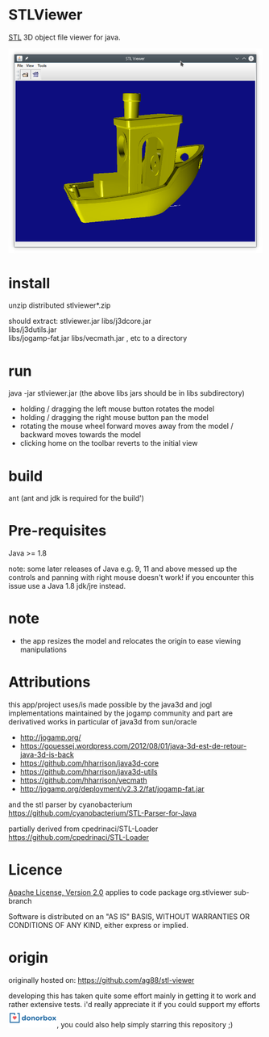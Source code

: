 STLViewer
=========

[STL](http://en.wikipedia.org/wiki/STL_(file_format)) 3D object file viewer for java.

![example](web/screen.png "example")

# install
unzip distributed stlviewer*.zip

should extract:
stlviewer.jar
libs/j3dcore.jar  
libs/j3dutils.jar  
libs/jogamp-fat.jar
libs/vecmath.jar
, etc to a directory

# run
java -jar stlviewer.jar
(the above libs jars should be in libs subdirectory)

- holding / dragging the left mouse button rotates the model
- holding / dragging the right mouse button pan the model
- rotating the mouse wheel forward moves away from the model / backward moves towards the model
- clicking home on the toolbar reverts to the initial view

# build

ant
(ant and jdk is required for the build')

# Pre-requisites

Java >= 1.8

note: some later releases of Java e.g. 9, 11 and above messed up the controls and panning with right mouse doesn't work\! if you encounter this issue use a Java 1.8 jdk/jre instead.

# note
- the app resizes the model and relocates the origin to ease viewing manipulations


# Attributions
this app/project uses/is made possible by the java3d and jogl implementations maintained by the jogamp community
and part are derivatived works in particular of java3d from sun/oracle
- http://jogamp.org/
- https://gouessej.wordpress.com/2012/08/01/java-3d-est-de-retour-java-3d-is-back
- https://github.com/hharrison/java3d-core
- https://github.com/hharrison/java3d-utils
- https://github.com/hharrison/vecmath
- http://jogamp.org/deployment/v2.3.2/fat/jogamp-fat.jar

and the stl parser by cyanobacterium
https://github.com/cyanobacterium/STL-Parser-for-Java

partially derived from
cpedrinaci/STL-Loader https://github.com/cpedrinaci/STL-Loader

# Licence

[Apache License, Version 2.0](http://www.apache.org/licenses/LICENSE-2.0.html)
applies to code package org.stlviewer sub-branch

Software is distributed on an "AS IS" BASIS, WITHOUT WARRANTIES OR CONDITIONS OF ANY KIND, either express or implied.

# origin
originally hosted on: https://github.com/ag88/stl-viewer

developing this has taken quite some effort mainly in getting it to work and rather extensive tests. i'd really appreciate it if you could support my efforts [![Donate](web/donorbox.png)](https://donorbox.org/stl-viewer), you could also help simply starring this repository  ;)